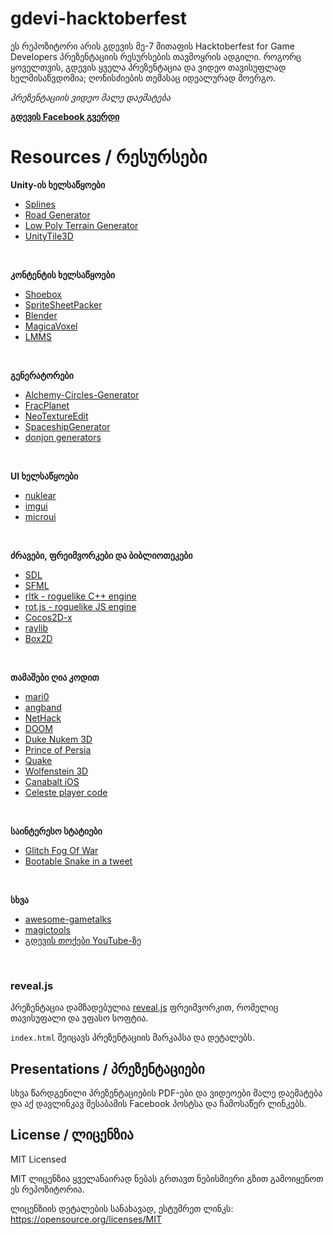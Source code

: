 # gdevi-hacktoberfest
ეს რეპოზიტორი არის გდევის მე-7 მითაფის Hacktoberfest for Game Developers პრეზენტაციის რესურსების თავმოყრის ადგილი. როგორც ყოველთვის, გდევის ყველა პრეზენტაცია და ვიდეო თავისუფლად ხელმისაწვდომია; ღონისძიების თემასაც იდეალურად მოერგო.

_პრეზენტაციის ვიდეო მალე დაემატება_

[**გდევის Facebook გვერდი**](https://facebook.com/gdevimeetup)

# Resources / რესურსები

**Unity-ის ხელსაწყოები**
* [Splines](https://github.com/JPBotelho/Splines)
* [Road Generator](https://github.com/JPBotelho/Unity-Road-Generator)
* [Low Poly Terrain Generator](https://github.com/JPBotelho/Voxel-Terrain)
* [UnityTile3D](https://github.com/NoelFB/UnityTile3D)
<br>

**კონტენტის ხელსაწყოები**
* [Shoebox](http://renderhjs.net/shoebox)
* [SpriteSheetPacker](https://github.com/nickgravelyn/SpriteSheetPacker)
* [Blender](https://blender.com)
* [MagicaVoxel](https://ephtracy.github.io)
* [LMMS](https://lmms.io)
<br>

**გენერატორები**
* [Alchemy-Circles-Generator](https://github.com/CiaccoDavide/Alchemy-Circles-Generator)
* [FracPlanet](https://sourceforge.net/projects/fracplanet)
* [NeoTextureEdit](http://neotextureedit.sourceforge.net)
* [SpaceshipGenerator](https://github.com/a1studmuffin/SpaceshipGenerator)
* [donjon generators](https://donjon.bin.sh)
<br>

**UI ხელსაწყოები**
* [nuklear](https://github.com/vurtun/nuklear)
* [imgui](https://github.com/ocornut/imgui)
* [microui](https://github.com/rxi/microui)
<br>

**ძრავები, ფრეიმვორკები და ბიბლიოთეკები**
* [SDL](https://www.libsdl.org/)
* [SFML](https://www.sfml-dev.org/)
* [rltk - roguelike C++ engine](https://github.com/thebracket/rltk)
* [rot.js - roguelike JS engine](http://ondras.github.io/rot.js/hp/)
* [Cocos2D-x](http://www.cocos2d-x.org/)
* [raylib](https://github.com/raysan5/raylib)
* [Box2D](https://box2d.org/about/)
<br>

**თამაშები ღია კოდით**
* [mari0](https://github.com/Stabyourself/mari0)
* [angband](https://github.com/angband/angband)
* [NetHack](https://github.com/NetHack/NetHack)
* [DOOM](https://github.com/id-Software/DOOM)
* [Duke Nukem 3D](http://legacy.3drealms.com/duke3d/)
* [Prince of Persia](https://github.com/jmechner/Prince-of-Persia-Apple-II)
* [Quake](https://github.com/id-Software/Quake)
* [Wolfenstein 3D](https://github.com/id-Software/wolf3d)
* [Canabalt iOS](https://github.com/ericjohnson/canabalt-ios)
* [Celeste player code](https://github.com/NoelFB/Celeste)
<br>

**საინტერესო სტატიები**
* [Glitch Fog Of War](http://phidinh.com/rcfog.html)
* [Bootable Snake in a tweet](https://www.quaxio.com/bootable_cd_retro_game_tweet/)
<br>

**სხვა**
* [awesome-gametalks](https://github.com/hzoo/awesome-gametalks)
* [magictools](https://github.com/ellisonleao/magictools)
* [გდევის თოქები YouTube-ზე](https://www.youtube.com/playlist?list=PLZUDQ5ngtNAGQk7cXF3CAisysOG8rFiZ_)
<br>

### reveal.js
პრეზენტაცია დამზადებულია [reveal.js](https://github.com/hakimel/reveal.js) ფრეიმვორკით, რომელიც თავისუფალი და უფასო სოფტია.

`index.html` შეიცავს პრეზენტაციის მარკაპსა და დეტალებს.


## Presentations / პრეზენტაციები
სხვა წარდგენილი პრეზენტაციების PDF-ები და ვიდეოები მალე დაემატება და აქ დავლინკავ შესაბამის Facebook პოსტსა და ჩამოსაწერ ლინკებს.

## License / ლიცენზია
MIT Licensed

MIT ლიცენზია ყველანაირად ნებას გრთავთ ნებისმიერი გზით გამოიყენოთ ეს რეპოზიტორია.

ლიცენზიის დეტალების სანახავად, ესტუმრეთ ლინკს: https://opensource.org/licenses/MIT


